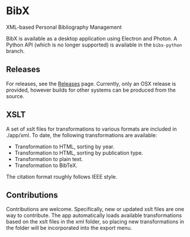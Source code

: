 # BibX
XML-based Personal Bibliography Management

BibX is available as a desktop application using Electron and Photon. A Python API (which is no longer supported) is available in the `bibx-python` branch.

## Releases

For releases, see the [Releases](https://github.com/matthewjdaigle/BibX/releases) page. Currently, only an OSX release is provided, however builds for other systems can be produced from the source.

## XSLT
A set of xslt files for transformations to various formats are included in ./app/xml. To date, the following transformations are available:

- Transformation to HTML, sorting by year.
- Transformation to HTML, sorting by publication type.
- Transformation to plain text.
- Transformation to BibTeX.

The citation format roughly follows IEEE style.

## Contributions
Contributions are welcome. Specifically, new or updated xslt files are one way to contribute. The app automatically loads available transformations based on the xslt files in the xml folder, so placing new transformations in the folder will be incorporated into the export menu.
